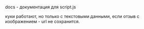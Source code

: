 docs - документация для script.js  

куки работают, но только с текстовыми данными, если отзыв с изображением - url не сохранится.  

